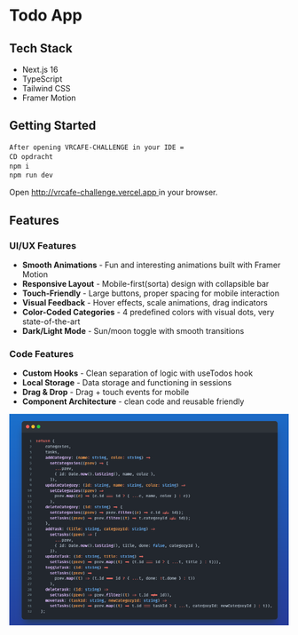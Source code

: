 # Todo App

## Tech Stack

- Next.js 16
- TypeScript
- Tailwind CSS
- Framer Motion

## Getting Started

```bash
After opening VRCAFE-CHALLENGE in your IDE =
CD opdracht
npm i
npm run dev
```

Open [http://vrcafe-challenge.vercel.app
](http://vrcafe-challenge.vercel.app) in your browser.

## Features

### UI/UX Features

- **Smooth Animations** - Fun and interesting animations built with Framer Motion
- **Responsive Layout** - Mobile-first(sorta) design with collapsible bar
- **Touch-Friendly** - Large buttons, proper spacing for mobile interaction
- **Visual Feedback** - Hover effects, scale animations, drag indicators
- **Color-Coded Categories** - 4 predefined colors with visual dots, very state-of-the-art
- **Dark/Light Mode** - Sun/moon toggle with smooth transitions

### Code Features

- **Custom Hooks** - Clean separation of logic with useTodos hook
- **Local Storage** - Data storage and functioning in sessions
- **Drag & Drop** - Drag + touch events for mobile
- **Component Architecture** - clean code and reusable friendly

![Alt text](opdracht/public/code.png)
